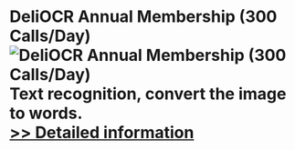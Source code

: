 # DeliOCR Annual Membership (300 Calls/Day)<br />![DeliOCR Annual Membership (300 Calls/Day)](https://mycommerce.akamaized.net/api/pimages/P300913120/BIG/300913120.PNG)<br />Text recognition, convert the image to words.<br />[>> Detailed information](https://secure.shareit.com/shareit/product.html?productid=300913120&affiliateid=200057808)